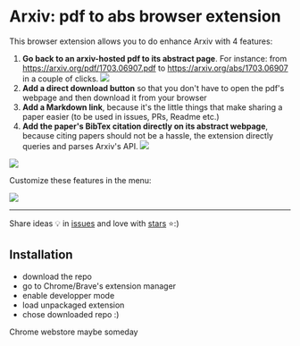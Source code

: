 # Arxiv: pdf to abs browser extension

This browser extension allows you to do enhance Arxiv with 4 features:

1. **Go back to an arxiv-hosted pdf to its abstract page**. For instance: from https://arxiv.org/pdf/1703.06907.pdf to https://arxiv.org/abs/1703.06907 in a couple of clicks.
![](https://github.com/vict0rsch/ArxivTools/blob/master/imgs/goback.png?raw=true)
1. **Add a direct download button** so that you don't have to open the pdf's webpage and then download it from your browser
2. **Add a Markdown link**, because it's the little things that make sharing a paper easier (to be used in issues, PRs, Readme etc.)
3. **Add the paper's BibTex citation directly on its abstract webpage**, because citing papers should not be a hassle, the extension directly queries and parses Arxiv's API.
![](https://github.com/vict0rsch/ArxivTools/blob/master/imgs/enhance.png?raw=true)

![](https://github.com/vict0rsch/ArxivTools/blob/master/imgs/demo.gif?raw=true)

Customize these features in the menu:

![](https://github.com/vict0rsch/ArxivTools/blob/master/imgs/menu.png?raw=true)

---

Share ideas 💡 in [issues](https://github.com/vict0rsch/ArxivTools/issues) and love with [stars](https://github.com/vict0rsch/ArxivTools/stargazers) ⭐️:)



## Installation

* download the repo
* go to Chrome/Brave's extension manager
* enable developper mode
* load unpackaged extension
* chose downloaded repo :)

Chrome webstore maybe someday
